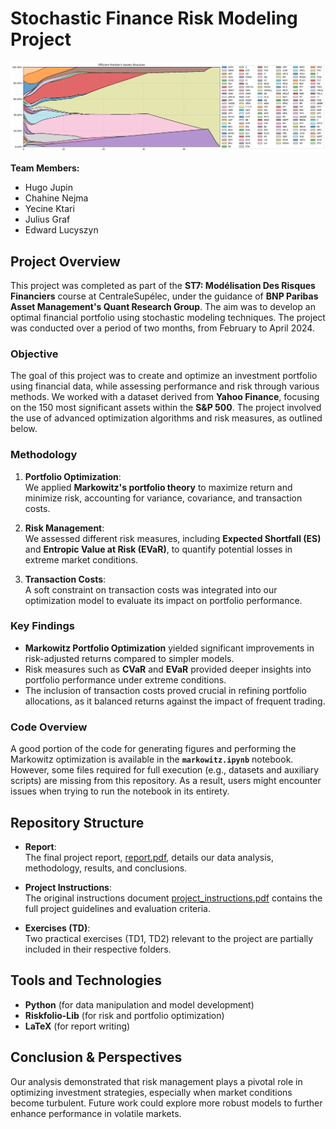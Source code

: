 # Stochastic Finance Risk Modeling Project

![Markowitz Frontier](assets/marko_frontier_alloc.png)

**Team Members:**
- Hugo Jupin
- Chahine Nejma
- Yecine Ktari
- Julius Graf
- Edward Lucyszyn

## Project Overview

This project was completed as part of the **ST7: Modélisation Des Risques Financiers** course at CentraleSupélec, under the guidance of **BNP Paribas Asset Management's Quant Research Group**. The aim was to develop an optimal financial portfolio using stochastic modeling techniques. The project was conducted over a period of two months, from February to April 2024.

### Objective
The goal of this project was to create and optimize an investment portfolio using financial data, while assessing performance and risk through various methods. We worked with a dataset derived from **Yahoo Finance**, focusing on the 150 most significant assets within the **S&P 500**. The project involved the use of advanced optimization algorithms and risk measures, as outlined below.

### Methodology
1. **Portfolio Optimization**:  
   We applied **Markowitz's portfolio theory** to maximize return and minimize risk, accounting for variance, covariance, and transaction costs.
   
2. **Risk Management**:  
   We assessed different risk measures, including **Expected Shortfall (ES)** and **Entropic Value at Risk (EVaR)**, to quantify potential losses in extreme market conditions.

3. **Transaction Costs**:  
   A soft constraint on transaction costs was integrated into our optimization model to evaluate its impact on portfolio performance.

### Key Findings
- **Markowitz Portfolio Optimization** yielded significant improvements in risk-adjusted returns compared to simpler models.
- Risk measures such as **CVaR** and **EVaR** provided deeper insights into portfolio performance under extreme conditions.
- The inclusion of transaction costs proved crucial in refining portfolio allocations, as it balanced returns against the impact of frequent trading.

### Code Overview
A good portion of the code for generating figures and performing the Markowitz optimization is available in the **`markowitz.ipynb`** notebook. However, some files required for full execution (e.g., datasets and auxiliary scripts) are missing from this repository. As a result, users might encounter issues when trying to run the notebook in its entirety.

## Repository Structure
- **Report**:  
  The final project report, [report.pdf](report.pdf), details our data analysis, methodology, results, and conclusions.
  
- **Project Instructions**:  
  The original instructions document [project_instructions.pdf](project_instructions.pdf) contains the full project guidelines and evaluation criteria.
  
- **Exercises (TD)**:  
  Two practical exercises (TD1, TD2) relevant to the project are partially included in their respective folders.

## Tools and Technologies
- **Python** (for data manipulation and model development)
- **Riskfolio-Lib** (for risk and portfolio optimization)
- **LaTeX** (for report writing)

## Conclusion & Perspectives
Our analysis demonstrated that risk management plays a pivotal role in optimizing investment strategies, especially when market conditions become turbulent. Future work could explore more robust models to further enhance performance in volatile markets.